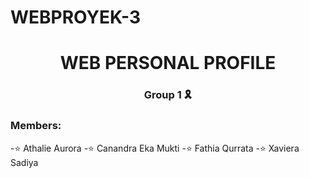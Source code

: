 # WEBPROYEK-3

<h1 align="center">WEB PERSONAL PROFILE</h1>
<h3 align="center">Group 1 🎗 </h3>

<h3 align="left">Members:</h3>
-⭐ Athalie Aurora
-⭐ Canandra Eka Mukti
-⭐ Fathia Qurrata 
-⭐ Xaviera Sadiya 


